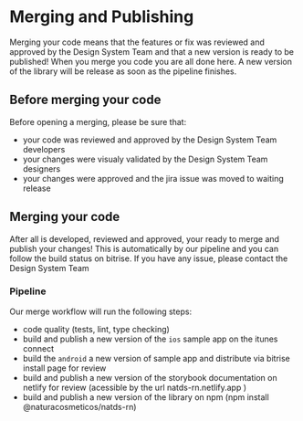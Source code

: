 # Merging and Publishing

Merging your code means that the features or fix was reviewed and approved by the Design System Team and that a new version is ready to be published!
When you merge you code you are all done here. A new version of the library will be release as soon as the pipeline finishes.

## Before merging your code

Before opening a merging, please be sure that:

- your code was reviewed and approved by the Design System Team developers
- your changes were visualy validated by the Design System Team designers
- your changes were approved and the jira issue was moved to waiting release

## Merging your code

After all is developed, reviewed and approved, your ready to merge and publish your changes!
This is automatically by our pipeline and you can follow the build status on bitrise.
If you have any issue, please contact the Design System Team

### Pipeline

Our merge workflow will run the following steps:

- code quality (tests, lint, type checking)
- build and publish a new version of the `ios` sample app on the itunes connect
- build the `android` a new version of sample app and distribute via bitrise install page for review
- build and publish a new version of the storybook documentation on netlify for review (acessible by the url natds-rn.netlify.app )
- build and publish a new version of the library on npm (npm install @naturacosmeticos/natds-rn)
